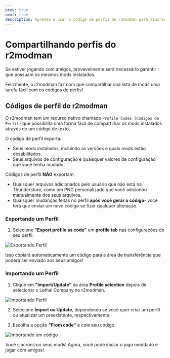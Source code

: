 ```yaml
---
prev: true
next: true
description: Aprenda a usar o código de perfil do r2modman para sincronizar seus mods com os de amigos.
---
```


# Compartilhando perfis do r2modman

Se estiver jogando com amigos, provavelmente será necessário garantir que possuam os mesmos mods instalados.

Felizmente, o r2modman faz com que compartilhar sua lista de mods uma tarefa fácil com os códigos de perfis!

## Códigos de perfil do r2modman

O r2modman tem um recurso nativo chamado `Profile Codes (Códigos de Perfil)` que possibilita uma forma fácil de compartilhar os mods instalados através de um código de texto.

O código de perfil exporta:

- Seus mods instalados, incluíndo as versões e quais mods estão desabilitados.
- Seus arquivos de configuração e quaisquer valores de configuração que você tenha mudado.

Códigos de perfil **NÃO** exportam:

- Quaisquer arquivos adicionados pelo usuário que não está na Thunderstore, como um PNG personalizado que você adicionou manualmente dos seus arquivos.
- Quaisquer mudanças feitas no perfil **após você gerar o código**- você terá que enviar um novo código se fizer qualquer alteração.

### Exportando um Perfil

1. Selecione **"Export profile as code"** em **profile tab** nas configurações do seu perfil.

![Exportando Perfil](/images/r2modman-install/exportprofilecode.png)

Isso copiará automaticamente um código para a área de transferência que poderá ser enviado aos seus amigos!

### Importando um Perfil

1. Clique em **"Import/Update"** na área **Profile selection** depois de selecionar o Lethal Company no r2modman.

![Importando Perfil](/images/r2modman-install/importprofile.png)

2. Selecione **Import ou Update**, dependendo se você quer criar um perfil ou atualizar um preexistente, respectivamente.

3. Escolha a opção **"From code"** e cole seu código.

![Importando um código](/images/r2modman-install/importfromcode.png)

Você sincronizou seus mods! Agora, você pode iniciar o jogo moddado e jogar com amigos!
